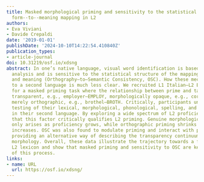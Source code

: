 ```yaml
---
title: Masked morphological priming and sensitivity to the statistical structure of
  form--to--meaning mapping in L2
authors:
- Eva Viviani
- Davide Crepaldi
date: '2019-01-01'
publishDate: '2024-10-10T14:22:54.410840Z'
publication_types:
- article-journal
doi: 10.31219/osf.io/xdsng
abstract: In one’s native language, visual word identification is based on early morphological
  analysis and is sensitive to the statistical structure of the mapping between form
  and meaning (Orthography–to–Semantic Consistency, OSC). How these mechanisms apply
  to a second language is much less clear. We recruited L1 Italian–L2 English speakers
  for a masked priming task where the relationship between prime and target was morphologically
  transparent, e.g., employer–EMPLOY, morphologically opaque, e.g., corner-CORN, or
  merely orthographic, e.g., brothel–BROTH. Critically, participants underwent thorough
  testing of their lexical, morphological, phonological, spelling, and semantic proficiency
  in their second language. By exploring a wide spectrum of L2 proficiency, we showed
  that this factor critically qualifies L2 priming. Genuine morphological facilitation
  only arises as proficiency grows, while orthographic priming shrinks as L2 competence
  increases. OSC was also found to modulate priming and interact with proficiency,
  providing an alternative way of describing the transparency continuum in derivational
  morphology. Overall, these data illustrate the trajectory towards a fully consolidated
  L2 lexicon and show that masked priming and sensitivity to OSC are key trackers
  of this process.
links:
- name: URL
  url: https://osf.io/xdsng/
---
```

